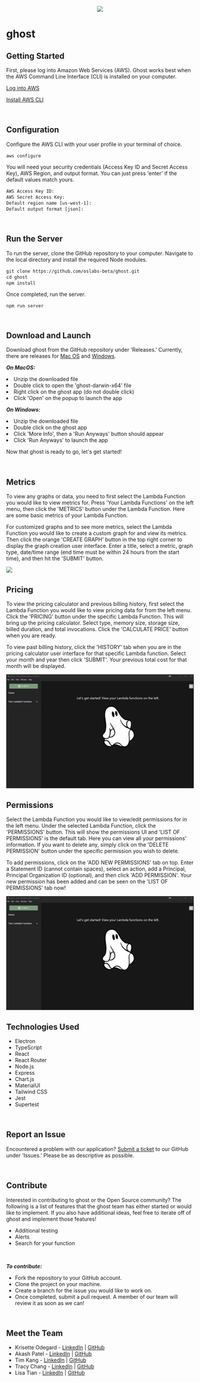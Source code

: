 <p align='center'><img src='https://i.postimg.cc/gcKrtv1H/ghost.png'></p>

# ghost

## Getting Started
First, please log into Amazon Web Services (AWS). Ghost works best when the AWS Command Line Interface (CLI) is installed on your computer.


[Log into AWS](https://signin.aws.amazon.com/signin?redirect_uri=https%3A%2F%2Fconsole.aws.amazon.com%2Fconsole%2Fhome%3FhashArgs%3D%2523%26isauthcode%3Dtrue%26state%3DhashArgsFromTB_us-west-2_3def78f93219f346&client_id=arn%3Aaws%3Asignin%3A%3A%3Aconsole%2Fcanvas&forceMobileApp=0&code_challenge=8I-LvSUOJq5oXg_UEBENvX3DmGuddz2I9ScmMDvYY64&code_challenge_method=SHA-256)

[Install AWS CLI](https://docs.aws.amazon.com/cli/latest/userguide/getting-started-install.html)

<br />

## Configuration
Configure the AWS CLI with your user profile in your terminal of choice.


```
aws configure
```
You will need your security credentials (Access Key ID and Secret Access Key), AWS Region, and output format. You can just press 'enter' if the default values match yours.

```
AWS Access Key ID:
AWS Secret Access Key:
Default region name [us-west-1]:
Default output format [json]:
```
<br />

## Run the Server
To run the server, clone the GitHub repository to your computer. Navigate to the local directory and install the required Node modules.
```
git clone https://github.com/oslabs-beta/ghost.git
cd ghost
npm install
```
Once completed, run the server.
```
npm run server
```
<br />

## Download and Launch
Download ghost from the GitHub repository under 'Releases.' Currently, there are releases for [Mac OS](https://www.google.com/) and [Windows](https://www.google.com/).

<i><b>On MacOS:</b></i>
                <li>Unzip the downloaded file</li>
                <li>Double click to open the 'ghost-darwin-x64' file</li>
                <li>Right click on the ghost app (do not double click)</li>
                <li>Click 'Open' on the popup to launch the app</li>

<i><b>On Windows:</b></i>
                <li>Unzip the downloaded file</li>
                <li>Double click on the ghost app</li>
                <li>Click 'More Info', then a 'Run Anyways' button should appear</li>
                <li>Click 'Run Anyways' to launch the app</li>

Now that ghost is ready to go, let's get started!

<br />

## Metrics
To view any graphs or data, you need to first select the Lambda Function you would like to view metrics for. Press 'Your Lambda Functions' on the left menu, then click the 'METRICS' button under the Lambda Function. Here are some basic metrics of your Lambda Function.  

For customized graphs and to see more metrics, select the Lambda Function you would like to create a custom graph for and view its metrics. Then click the orange 'CREATE GRAPH' button in the top right corner to display the graph creation user interface. Enter a title, select a metric, graph type, date/time range (end time must be within 24 hours from the start time), and then hit the 'SUBMIT' button.

<img src="src/images/metrics.gif" />

<br />

## Pricing
To view the pricing calculator and previous billing history, first select the Lambda Function you would like to view pricing data for from the left menu. Click the 'PRICING' button under the specific Lambda Function. This will bring up the pricing calculator. Select type, memory size, storage size, billed duration, and total invocations. Click the 'CALCULATE PRICE' button when you are ready.

To view past billing history, click the 'HISTORY' tab when you are in the pricing calculator user interface for that specific Lambda function. Select your month and year then click 'SUBMIT'. Your previous total cost for that month will be displayed.

<img src="src/images/pricing.gif" />

<br />

## Permissions
Select the Lambda Function you would like to view/edit permissions for in the left menu. Under the selected Lambda Function, click the 'PERMISSIONS' button. This will show the permissions UI and 'LIST OF PERMISSIONS' is the default tab. Here you can view all your permissions' information. If you want to delete any, simply click on the 'DELETE PERMISSION' button under the specific permission you wish to delete.

To add permissions, click on the 'ADD NEW PERMISSIONS' tab on top. Enter a Statement ID (cannot contain spaces), select an action, add a Principal, Principal Organization ID (optional), and then click 'ADD PERMISSION'. Your new permission has been added and can be seen on the 'LIST OF PERMISSIONS' tab now!

<img src="src/images/permissions.gif" />

<br />

## Technologies Used
* Electron
* TypeScript
* React
* React Router
* Node.js
* Express
* Chart.js
* MaterialUI
* Tailwind CSS
* Jest
* Supertest

<br />

## Report an Issue
Encountered a problem with our application? [Submit a ticket](https://github.com/oslabs-beta/ghost/issues) to our GitHub under 'Issues.' Please be as descriptive as possible.

<br />

## Contribute
Interested in contributing to ghost or the Open Source community? The following is a list of features that the ghost team has either started or would like to implement. If you also have additional ideas, feel free to iterate off of ghost and implement those features!

* Additional testing
* Alerts
* Search for your function

<br />

<i><b>To contribute:</b></i>
* Fork the repository to your GitHub account.
* Clone the project on your machine.
* Create a branch for the issue you would like to work on.
* Once completed, submit a pull request. A member of our team will review it as soon as we can!

<br />

## Meet the Team
* Krisette Odegard - [LinkedIn](https://www.linkedin.com/in/krisette) | [GitHub](https://github.com/krisette)
* Akash Patel - [LinkedIn](https://www.linkedin.com/in/akashpatel1198/) | [GitHub](https://github.com/akashpatel1198)
* Tim Kang - [LinkedIn](https://www.linkedin.com/in/tkkang/) | [GitHub](https://github.com/tkang611)
* Tracy Chang - [LinkedIn](https://www.linkedin.com/in/tracycchang/) | [GitHub](https://github.com/tracycchang)
* Lisa Tian - [LinkedIn](https://www.linkedin.com/in/lisatian-/) | [GitHub](https://github.com/lisatiann)
